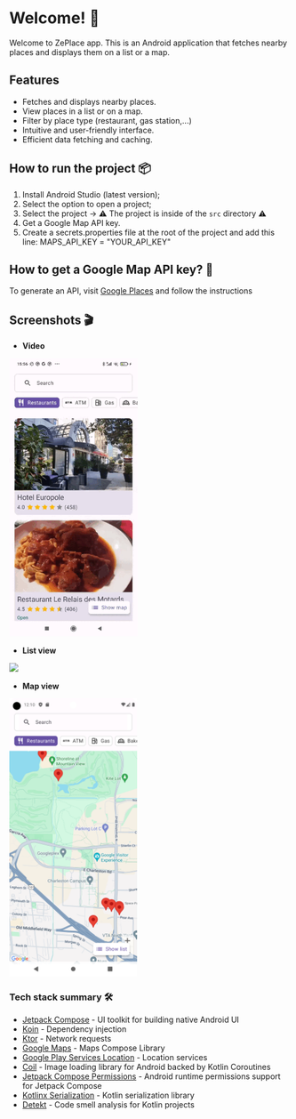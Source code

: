# Welcome! 👋

Welcome to ZePlace app.
This is an Android application that fetches nearby places and displays them on a list or a map.

## Features

- Fetches and displays nearby places.
- View places in a list or on a map.
- Filter by place type (restaurant, gas station,...)
- Intuitive and user-friendly interface.
- Efficient data fetching and caching.


## How to run the project 📦

1. Install Android Studio (latest version);
2. Select the option to open a project;
3. Select the project -> ⚠️ The project is inside of the `src` directory ⚠️
4. Get a Google Map API key.
5. Create a secrets.properties file at the root of the project and add this line: MAPS_API_KEY = "YOUR_API_KEY"


## How to get a Google Map API key? 👮 
To generate an API, visit [Google Places](https://developers.google.com/maps/documentation/places/android-sdk/cloud-setup) and follow the instructions

## Screenshots 🎬
- **Video**
<img src="img/teaser.gif" height="500" />

-  **List view**
<img src="img/list.png" height="500" />

-  **Map view**
<img height="500" src="img/map.png"/>



### Tech stack summary 🛠️
- [Jetpack Compose](https://developer.android.com/jetpack/compose) - UI toolkit for building native Android UI
- [Koin](https://github.com/InsertKoinIO/koin) - Dependency injection
- [Ktor](https://ktor.io) - Network requests
- [Google Maps]([https://developers.google.com/maps/documentation/android-sdk/overview](https://developers.google.com/maps/documentation/android-sdk/maps-compose)) - Maps Compose Library
- [Google Play Services Location](https://developers.google.com/android/reference/com/google/android/gms/location/package-summary) - Location services
- [Coil](https://coil-kt.github.io/coil/) - Image loading library for Android backed by Kotlin Coroutines
- [Jetpack Compose Permissions](https://google.github.io/accompanist/permissions/) - Android runtime permissions support for Jetpack Compose
- [Kotlinx Serialization](https://github.com/Kotlin/kotlinx.serialization) - Kotlin serialization library
- [Detekt](https://detekt.dev/docs/intro) - Code smell analysis for Kotlin projects

